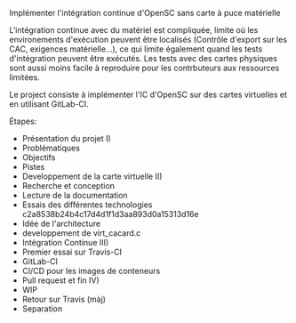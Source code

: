 Implémenter l'intégration continue d'OpenSC sans carte à puce matérielle

L'intégration continue avec du matériel est compliquée, limite où les environements d'exécution peuvent être localisés (Contrôle d'export sur les CAC, exigences matérielle...), ce qui limite également quand les tests d'intégration peuvent être exécutés. Les tests avec des cartes physiques sont aussi moins facile à reproduire pour les contrbuteurs aux ressources limitées.

Le project consiste à implémenter l'IC d'OpenSC sur des cartes virtuelles et en utilisant GitLab-CI. 


Étapes:
 - Présentation du projet                                                             I)
  - Problématiques
  - Objectifs
  - Pistes
 - Developpement de la carte virtuelle                                                II)
  - Recherche et conception
  - Lecture de la documentation
  - Essais des différentes technologies c2a8538b24b4c17d4d1f1d3aa893d0a15313d16e
  - Idée de l'architecture
  - developpement de virt_cacard.c
 - Intégration Continue                                                               III)
  - Premier essai sur Travis-CI
  - GitLab-CI
  - CI/CD pour les images de conteneurs
 - Pull request et fin                                                                IV)
  - WIP
  - Retour sur Travis (màj)
  - Separation 



